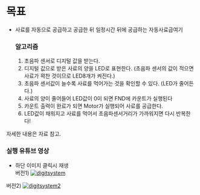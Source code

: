 # 목표
- 사료를 자동으로 공급하고 공급한 뒤 일정시간 뒤에 공급하는 자동사료급여기
	### 알고리즘
	1. 초음파 센서로 디지털 값을 받는다.
	2. 디지털 값으로 받은 사료의 양을 LED로 표현한다.
	(초음파 센서의 값이 적으면 사료가 꽉찬 것이므로 LED8개가 켜진다.)
	3. 초음파 센서값이 늘수록 사료를 먹어가는 것을 확인할 수 있다.
	 (LED가 줄어든다.)
	4. 사료의 양이 줄어들어 LED값이 0이 되면 FND에 카운트가 실행된다
	5. 카운트 출력이 완료가 되면 Motor가 실행되어 사료를 공급한다.
	6. LED값이 채워지고 사료를 먹어서 초음파센서거리가 가까워지면 다시 반복한다!



자세한 내용은 자료 참고.

### 실행 유튜브 영상
- 하단 이미지 클릭시 재생   
버전1)
[![digitsystem](http://img.youtube.com/vi/f9aQJN5qcmI/0.jpg)](https://youtu.be/f9aQJN5qcmI?t=0s)  
 
버전2)
[![digitsystem2](http://img.youtube.com/vi/PwK4hVRfJ_k/0.jpg)](https://youtu.be/PwK4hVRfJ_k?t=0s)  